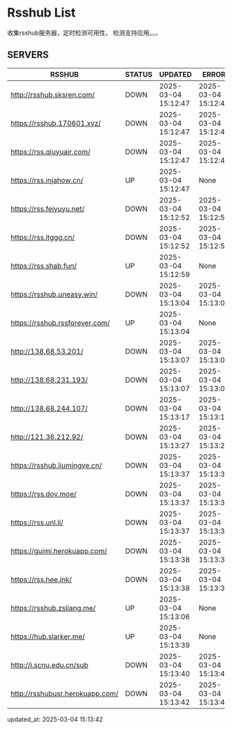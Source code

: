 # Rsshub List

收集rsshub服务器，定时检测可用性， 检测支持应用。。。


## SERVERS

|  RSSHUB   | STATUS  | UPDATED  | ERROR  | TWITTER |  
|  ----  | ----  | ----  | ----  | ---- |  
| http://rsshub.sksren.com/ | DOWN | 2025-03-04 15:12:47 | 2025-03-04 15:12:47 |  
| https://rsshub.170601.xyz/ | DOWN | 2025-03-04 15:12:47 | 2025-03-04 15:12:47 |  
| https://rss.qiuyuair.com/ | DOWN | 2025-03-04 15:12:47 | 2025-03-04 15:12:47 |  
| https://rss.injahow.cn/ | UP | 2025-03-04 15:12:47 | None ||  
| https://rss.feiyuyu.net/ | DOWN | 2025-03-04 15:12:52 | 2025-03-04 15:12:52 |  
| https://rss.itggg.cn/ | DOWN | 2025-03-04 15:12:52 | 2025-03-04 15:12:52 |  
| https://rss.shab.fun/ | UP | 2025-03-04 15:12:59 | None ||  
| https://rsshub.uneasy.win/ | DOWN | 2025-03-04 15:13:04 | 2025-03-04 15:13:04 |  
| https://rsshub.rssforever.com/ | UP | 2025-03-04 15:13:04 | None ||  
| http://138.68.53.201/ | DOWN | 2025-03-04 15:13:07 | 2025-03-04 15:13:07 |  
| http://138.68.231.193/ | DOWN | 2025-03-04 15:13:07 | 2025-03-04 15:13:07 |  
| http://138.68.244.107/ | DOWN | 2025-03-04 15:13:17 | 2025-03-04 15:13:17 |  
| http://121.36.212.92/ | DOWN | 2025-03-04 15:13:27 | 2025-03-04 15:13:27 |  
| https://rsshub.liumingye.cn/ | DOWN | 2025-03-04 15:13:37 | 2025-03-04 15:13:37 |  
| https://rss.dov.moe/ | DOWN | 2025-03-04 15:13:37 | 2025-03-04 15:13:37 |  
| https://rss.unl.li/ | DOWN | 2025-03-04 15:13:37 | 2025-03-04 15:13:37 |  
| https://guimi.herokuapp.com/ | DOWN | 2025-03-04 15:13:38 | 2025-03-04 15:13:38 |  
| https://rss.hee.ink/ | DOWN | 2025-03-04 15:13:38 | 2025-03-04 15:13:38 |  
| https://rsshub.zsliang.me/ | UP | 2025-03-04 15:13:06 | None |OK|  
| https://hub.slarker.me/ | UP | 2025-03-04 15:13:39 | None ||  
| http://i.scnu.edu.cn/sub | DOWN | 2025-03-04 15:13:40 | 2025-03-04 15:13:40 |  
| http://rsshubusr.herokuapp.com/ | DOWN | 2025-03-04 15:13:42 | 2025-03-04 15:13:42 |  
  

updated_at: 2025-03-04 15:13:42  
